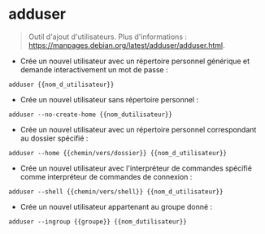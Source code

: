 # adduser

> Outil d'ajout d'utilisateurs.
> Plus d'informations : <https://manpages.debian.org/latest/adduser/adduser.html>.

- Crée un nouvel utilisateur avec un répertoire personnel générique et demande interactivement un mot de passe :

`adduser {{nom_d_utilisateur}}`

- Crée un nouvel utilisateur sans répertoire personnel :

`adduser --no-create-home {{nom_dutilisateur}}`

- Crée un nouvel utilisateur avec un répertoire personnel correspondant au dossier spécifié :

`adduser --home {{chemin/vers/dossier}} {{nom_d_utilisateur}}`

- Crée un nouvel utilisateur avec l'interpréteur de commandes spécifié comme interpréteur de commandes de connexion :

`adduser --shell {{chemin/vers/shell}} {{nom_d_utilisateur}}`

- Crée un nouvel utilisateur appartenant au groupe donné :

`adduser --ingroup {{groupe}} {{nom_dutilisateur}}`

